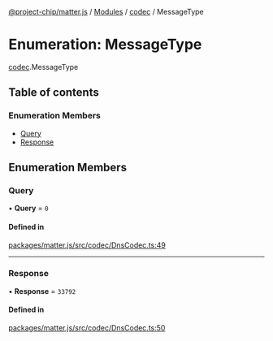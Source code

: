 [@project-chip/matter.js](../README.md) / [Modules](../modules.md) / [codec](../modules/codec.md) / MessageType

# Enumeration: MessageType

[codec](../modules/codec.md).MessageType

## Table of contents

### Enumeration Members

- [Query](codec.MessageType.md#query)
- [Response](codec.MessageType.md#response)

## Enumeration Members

### Query

• **Query** = ``0``

#### Defined in

[packages/matter.js/src/codec/DnsCodec.ts:49](https://github.com/project-chip/matter.js/blob/5bdbf8d/packages/matter.js/src/codec/DnsCodec.ts#L49)

___

### Response

• **Response** = ``33792``

#### Defined in

[packages/matter.js/src/codec/DnsCodec.ts:50](https://github.com/project-chip/matter.js/blob/5bdbf8d/packages/matter.js/src/codec/DnsCodec.ts#L50)

